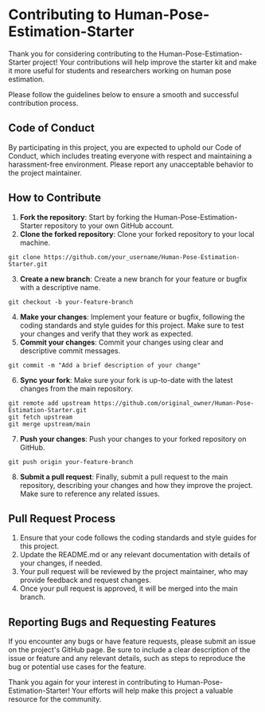 # Contributing to Human-Pose-Estimation-Starter
Thank you for considering contributing to the Human-Pose-Estimation-Starter project! Your contributions will help improve the starter kit and make it more useful for students and researchers working on human pose estimation.

Please follow the guidelines below to ensure a smooth and successful contribution process.

## Code of Conduct
By participating in this project, you are expected to uphold our Code of Conduct, which includes treating everyone with respect and maintaining a harassment-free environment. Please report any unacceptable behavior to the project maintainer.

## How to Contribute
1. **Fork the repository**: Start by forking the Human-Pose-Estimation-Starter repository to your own GitHub account.
2. **Clone the forked repository**: Clone your forked repository to your local machine.
```
git clone https://github.com/your_username/Human-Pose-Estimation-Starter.git
```
3. **Create a new branch**: Create a new branch for your feature or bugfix with a descriptive name.
```
git checkout -b your-feature-branch
```
4. **Make your changes**: Implement your feature or bugfix, following the coding standards and style guides for this project. Make sure to test your changes and verify that they work as expected.
5. **Commit your changes**: Commit your changes using clear and descriptive commit messages.
```
git commit -m "Add a brief description of your change"
```
6. **Sync your fork**: Make sure your fork is up-to-date with the latest changes from the main repository.
```
git remote add upstream https://github.com/original_owner/Human-Pose-Estimation-Starter.git
git fetch upstream
git merge upstream/main
```
7. **Push your changes**: Push your changes to your forked repository on GitHub.
```
git push origin your-feature-branch
```
8. **Submit a pull request**: Finally, submit a pull request to the main repository, describing your changes and how they improve the project. Make sure to reference any related issues.

## Pull Request Process
1. Ensure that your code follows the coding standards and style guides for this project.
2. Update the README.md or any relevant documentation with details of your changes, if needed.
3. Your pull request will be reviewed by the project maintainer, who may provide feedback and request changes.
4. Once your pull request is approved, it will be merged into the main branch.

## Reporting Bugs and Requesting Features
If you encounter any bugs or have feature requests, please submit an issue on the project's GitHub page. Be sure to include a clear description of the issue or feature and any relevant details, such as steps to reproduce the bug or potential use cases for the feature.

Thank you again for your interest in contributing to Human-Pose-Estimation-Starter! Your efforts will help make this project a valuable resource for the community.